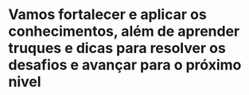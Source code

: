 # Vamos fortalecer e aplicar os conhecimentos, além de aprender truques e dicas para resolver os desafios e avançar para o próximo nivel